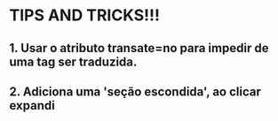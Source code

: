 # TIPS AND TRICKS!!!

## 1. Usar o atributo transate=no para impedir de uma tag ser traduzida.
## 2. Adiciona uma 'seção escondida', ao clicar expandi
